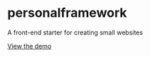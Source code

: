 # personalframework
A front-end starter for creating small websites

[View the demo](https://wheelchairdom.github.io/personalframework/)
